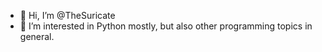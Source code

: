- 👋 Hi, I’m @TheSuricate
- 👀 I’m interested in Python mostly, but also other programming topics in general.

<!---
TheSuricate/TheSuricate is a ✨ special ✨ repository because its `README.md` (this file) appears on your GitHub profile.
You can click the Preview link to take a look at your changes.
--->

